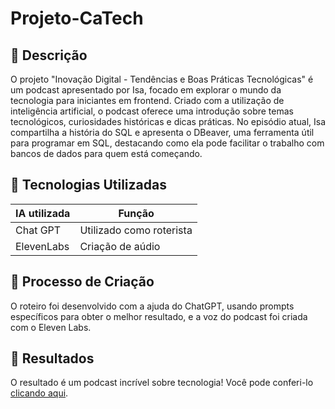 # Projeto-CaTech

## 📒 Descrição

O projeto "Inovação Digital - Tendências e Boas Práticas Tecnológicas" é um podcast apresentado por Isa, focado em explorar o mundo da tecnologia para iniciantes em frontend. Criado com a utilização de inteligência artificial, o podcast oferece uma introdução sobre temas tecnológicos, curiosidades históricas e dicas práticas. No episódio atual, Isa compartilha a história do SQL e apresenta o DBeaver, uma ferramenta útil para programar em SQL, destacando como ela pode facilitar o trabalho com bancos de dados para quem está começando.

## 🤖 Tecnologias Utilizadas

| IA utilizada  | Função                    |
| ------------- | ------------------------- |
| Chat GPT      | Utilizado como roterista  |
| ElevenLabs    | Criação de aúdio          |

## 🧐 Processo de Criação

O roteiro foi desenvolvido com a ajuda do ChatGPT, usando prompts específicos para obter o melhor resultado, e a voz do podcast foi criada com o Eleven Labs.

## 🚀 Resultados

 O resultado é um podcast incrível sobre tecnologia! Você pode conferi-lo [clicando aqui](output).
